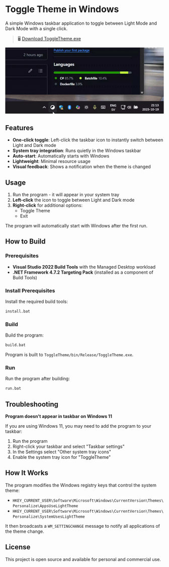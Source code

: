 # Toggle Theme in Windows

A simple Windows taskbar application to toggle between Light Mode and Dark Mode with a single click.

> 🖥️ [Download ToggleTheme.exe](https://github.com/4h0r/toggle-theme-windows/releases/latest/download/ToggleTheme.exe)

![](gif.gif)

## Features

- **One-click toggle**: Left-click the taskbar icon to instantly switch between Light and Dark mode
- **System tray integration**: Runs quietly in the Windows taskbar
- **Auto-start**: Automatically starts with Windows
- **Lightweight**: Minimal resource usage
- **Visual feedback**: Shows a notification when the theme is changed

## Usage

1. Run the program - it will appear in your system tray
2. **Left-click** the icon to toggle between Light and Dark mode
3. **Right-click** for additional options:
   - Toggle Theme
   - Exit

The program will automatically start with Windows after the first run.

## How to Build

### Prerequisites

- **Visual Studio 2022 Build Tools** with the Managed Desktop workload
- **.NET Framework 4.7.2 Targeting Pack** (installed as a component of Build Tools)

### Install Prerequisites

Install the required build tools:

```bat
install.bat
```

### Build

Build the program:

```bat
build.bat
```

Program is built to `ToggleTheme/bin/Release/ToggleTheme.exe`.

### Run

Run the program after building:

```bat
run.bat
```

## Troubleshooting

**Program doesn't appear in taskbar on Windows 11**

If you are using Windows 11, you may need to add the program to your taskbar:

1. Run the program
2. Right-click your taskbar and select "Taskbar settings"
3. In the Settings select "Other system tray icons"
4. Enable the system tray icon for "ToggleTheme"

## How It Works

The program modifies the Windows registry keys that control the system theme:
- `HKEY_CURRENT_USER\Software\Microsoft\Windows\CurrentVersion\Themes\Personalize\AppsUseLightTheme`
- `HKEY_CURRENT_USER\Software\Microsoft\Windows\CurrentVersion\Themes\Personalize\SystemUsesLightTheme`

It then broadcasts a `WM_SETTINGCHANGE` message to notify all applications of the theme change.

## License

This project is open source and available for personal and commercial use.

